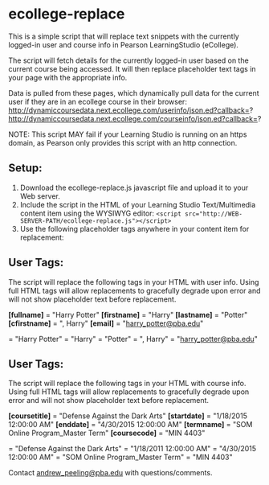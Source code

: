 # ecollege-replace
This is a simple script that will replace text snippets with the currently logged-in user and course info in Pearson LearningStudio (eCollege).

The script will fetch details for the currently logged-in user based on the current course being accessed. It will then replace placeholder text tags in your page with the appropriate info.

Data is pulled from these pages, which dynamically pull data for the current user if they are in an ecollege course in their browser:
http://dynamiccoursedata.next.ecollege.com/userinfo/json.ed?callback=?
http://dynamiccoursedata.next.ecollege.com/courseinfo/json.ed?callback=?

NOTE: This script MAY fail if your Learning Studio is running on an https domain, as Pearson only provides this script with an http connection.

## Setup:
1. Download the ecollege-replace.js javascript file and upload it to your Web server.
2. Include the script in the HTML of your Learning Studio Text/Multimedia content item using the WYSIWYG editor: 
`<script src="http://WEB-SERVER-PATH/ecollege-replace.js"></script>`
3. Use the following placeholder tags anywhere in your content item for replacement:

## User Tags:
The script will replace the following tags in your HTML with user info.  Using full HTML tags will allow replacements to gracefully degrade upon error and will not show placeholder text before replacement.

**[fullname]** = "Harry Potter"
**[firstname]** = "Harry"
**[lastname]** = "Potter"
**[cfirstname]** = ", Harry"
**[email]** = "harry_potter@pba.edu"

**<fullname></fullname>** = "Harry Potter"
**<firstname></firstname>** = "Harry"
**<lastname></lastname>** = "Potter"
**<cfirstname></cfirstname>** = ", Harry"
**<email></email>** = "harry_potter@pba.edu"

## User Tags:
The script will replace the following tags in your HTML with course info. Using full HTML tags will allow replacements to gracefully degrade upon error and will not show placeholder text before replacement.

**[coursetitle]** = "Defense Against the Dark Arts"
**[startdate]** = "1/18/2015 12:00:00 AM"
**[enddate]** = "4/30/2015 12:00:00 AM"
**[termname]** = "SOM Online Program_Master Term"
**[coursecode]** = "MIN 4403"

**<coursetitle></coursetitle>** = "Defense Against the Dark Arts"
**<startdate></startdate>** = "1/18/2011 12:00:00 AM"
**<enddate></enddate>** = "4/30/2015 12:00:00 AM"
**<termname></termname>** = "SOM Online Program_Master Term"
**<coursecode></coursecode>** = "MIN 4403"

Contact andrew_peeling@pba.edu with questions/comments.